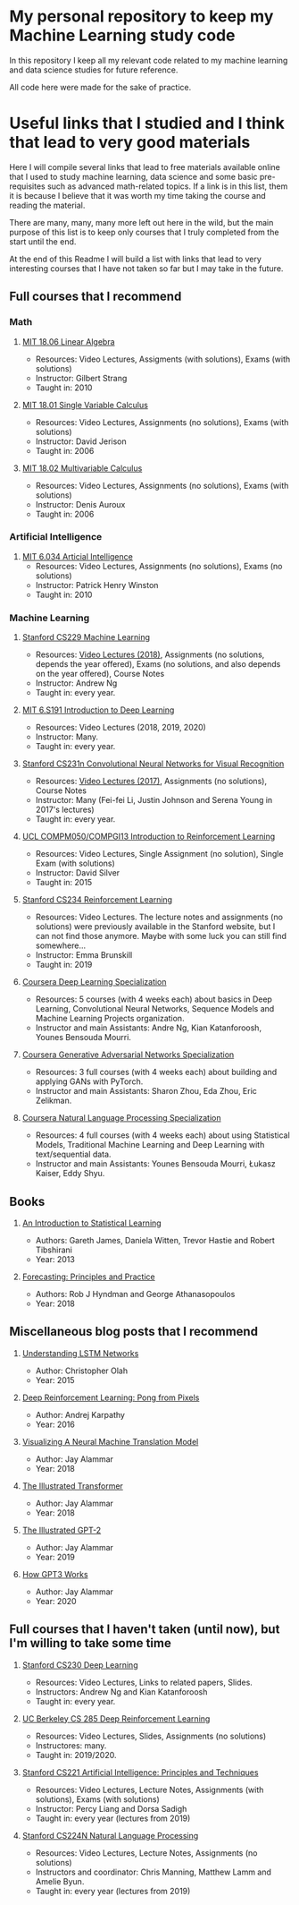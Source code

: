 # My personal repository to keep my Machine Learning study code
In this repository I keep all my relevant code related to my machine learning and data science studies for future reference.

All code here were made for the sake of practice.

# Useful links that I studied and I think that lead to very good materials
Here I will compile several links that lead to free materials available online that I used to study machine learning, data science and some basic pre-requisites such as advanced math-related topics. If a link is in this list, them it is because I believe that it was worth my time taking the course and reading the material.

There are many, many, many more left out here in the wild, but the main purpose of this list is to keep only courses that I truly completed from the start until the end.

At the end of this Readme I will build a list with links that lead to very interesting courses that I have not taken so far but I may take in the future.

## Full courses that I recommend

### Math
1. [MIT 18.06 Linear Algebra](https://ocw.mit.edu/courses/mathematics/18-06-linear-algebra-spring-2010/index.htm)
	- Resources: Video Lectures, Assigments (with solutions), Exams (with solutions)
	- Instructor: Gilbert Strang
	- Taught in: 2010

2. [MIT 18.01 Single Variable Calculus](https://ocw.mit.edu/courses/mathematics/18-01-single-variable-calculus-fall-2006/)
	- Resources: Video Lectures, Assignments (no solutions), Exams (with solutions)
	- Instructor: David Jerison
	- Taught in: 2006

3. [MIT 18.02 Multivariable Calculus](https://ocw.mit.edu/courses/mathematics/18-02-multivariable-calculus-fall-2007/)
	- Resources: Video Lectures, Assignments (no solutions), Exams (with solutions)
	- Instructor: Denis Auroux
	- Taught in: 2006

### Artificial Intelligence
1. [MIT 6.034 Articial Intelligence](https://ocw.mit.edu/courses/electrical-engineering-and-computer-science/6-034-artificial-intelligence-fall-2010/)
	- Resources: Video Lectures, Assignments (no solutions), Exams (no solutions)
	- Instructor: Patrick Henry Winston
	- Taught in: 2010


### Machine Learning
1. [Stanford CS229 Machine Learning](http://cs229.stanford.edu/)
	- Resources: [Video Lectures (2018)](https://www.youtube.com/playlist?list=PLoROMvodv4rMiGQp3WXShtMGgzqpfVfbU), Assignments (no solutions, depends the year offered), Exams (no solutions, and also depends on the year offered), Course Notes
	- Instructor: Andrew Ng
	- Taught in: every year.

2. [MIT 6.S191 Introduction to Deep Learning](https://www.youtube.com/playlist?list=PLtBw6njQRU-rwp5__7C0oIVt26ZgjG9NI)
	- Resources: Video Lectures (2018, 2019, 2020)
	- Instructor: Many.
	- Taught in: every year.

3. [Stanford CS231n Convolutional Neural Networks for Visual Recognition](http://cs231n.stanford.edu/)
	- Resources: [Video Lectures (2017)](https://www.youtube.com/playlist?list=PL3FW7Lu3i5JvHM8ljYj-zLfQRF3EO8sYv), Assignments (no solutions), Course Notes
	- Instructor: Many (Fei-fei Li, Justin Johnson and Serena Young in 2017's lectures)
	- Taught in: every year.

4. [UCL COMPM050/COMPGI13 Introduction to Reinforcement Learning](https://www.davidsilver.uk/teaching/)
	- Resources: Video Lectures, Single Assignment (no solution), Single Exam (with solutions)
	- Instructor: David Silver
	- Taught in: 2015

5. [Stanford CS234 Reinforcement Learning](https://www.youtube.com/playlist?list=PLoROMvodv4rOSOPzutgyCTapiGlY2Nd8u)
	- Resources: Video Lectures. The lecture notes and assignments (no solutions) were previously available in the Stanford website, but I can not find those anymore. Maybe with some luck you can still find somewhere...
	- Instructor: Emma Brunskill
	- Taught in: 2019

6. [Coursera Deep Learning Specialization](https://www.coursera.org/learn/neural-networks-deep-learning/home/info)
	- Resources: 5 courses (with 4 weeks each) about basics in Deep Learning, Convolutional Neural Networks, Sequence Models and Machine Learning Projects organization.
	- Instructor and main Assistants: Andre Ng, Kian Katanforoosh, Younes Bensouda Mourri.

7. [Coursera Generative Adversarial Networks Specialization](https://www.coursera.org/learn/build-basic-generative-adversarial-networks-gans/home/info)
	- Resources: 3 full courses (with 4 weeks each) about building and applying GANs with PyTorch.
	- Instructor and main Assistants: Sharon Zhou, Eda Zhou, Eric Zelikman.

8. [Coursera Natural Language Processing Specialization](https://www.coursera.org/learn/attention-models-in-nlp/home/info)
	- Resources: 4 full courses (with 4 weeks each) about using Statistical Models, Traditional Machine Learning and Deep Learning with text/sequential data.
	- Instructor and main Assistants: Younes Bensouda Mourri, Łukasz Kaiser, Eddy Shyu.


## Books
1. [An Introduction to Statistical Learning](http://www.ime.unicamp.br/~dias/Intoduction%20to%20Statistical%20Learning.pdf)
	- Authors: Gareth James, Daniela Witten, Trevor Hastie and Robert Tibshirani
	- Year: 2013

2. [Forecasting: Principles and Practice](https://otexts.com/fpp2/)
	- Authors: Rob J Hyndman and George Athanasopoulos
	- Year: 2018


## Miscellaneous blog posts that I recommend
1. [Understanding LSTM Networks](http://colah.github.io/posts/2015-08-Understanding-LSTMs/)
	- Author: Christopher Olah
	- Year: 2015

2. [Deep Reinforcement Learning: Pong from Pixels](http://karpathy.github.io/2016/05/31/rl/)
	- Author: Andrej Karpathy
	- Year: 2016

3. [Visualizing A Neural Machine Translation Model](https://jalammar.github.io/visualizing-neural-machine-translation-mechanics-of-seq2seq-models-with-attention/)
	- Author: Jay Alammar
	- Year: 2018

4. [The Illustrated Transformer](http://jalammar.github.io/illustrated-transformer/)
	- Author: Jay Alammar
	- Year: 2018

5. [The Illustrated GPT-2](http://jalammar.github.io/illustrated-gpt2/)
	- Author: Jay Alammar
	- Year: 2019

6. [How GPT3 Works](http://jalammar.github.io/how-gpt3-works-visualizations-animations/)
	- Author: Jay Alammar
	- Year: 2020


## Full courses that I haven't taken (until now), but I'm willing to take some time
1. [Stanford CS230 Deep Learning](https://cs230.stanford.edu/)
	- Resources: Video Lectures, Links to related papers, Slides.
	- Instructors: Andrew Ng and Kian Katanforoosh
	- Taught in: every year.

2. [UC Berkeley CS 285 Deep Reinforcement Learning](http://rail.eecs.berkeley.edu/deeprlcourse/)
	- Resources: Video Lectures, Slides, Assignments (no solutions)
	- Instructores: many.
	- Taught in: 2019/2020.

3. [Stanford CS221 Artificial Intelligence: Principles and Techniques](https://stanford-cs221.github.io/autumn2019/#schedule)
	- Resources: Video Lectures, Lecture Notes, Assignments (with solutions), Exams (with solutions)
	- Instructor: Percy Liang and Dorsa Sadigh
	- Taught in: every year (lectures from 2019)

4. [Stanford CS224N Natural Language Processing](http://web.stanford.edu/class/cs224n/index.html#schedule)
	- Resources: Video Lectures, Lecture Notes, Assignments (no solutions)
	- Instructors and coordinator: Chris Manning, Matthew Lamm and Amelie Byun.
	- Taught in: every year (lectures from 2019)

